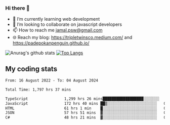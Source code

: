 ### Hi there 👋

<!--
**padepokanpenguin/padepokanpenguin** is a ✨ _special_ ✨ repository because its `README.md` (this file) appears on your GitHub profile.
-->

- 🌱 I’m currently learning  web development
- 👯 I’m looking to collaborate on javascript developers
- 📫 How to reach me jamal.psw@gmail.com
- 🌐 Reach my blog:
   https://tripletwinsco.medium.com/ and
   https://padepokanpenguin.github.io/

![Anurag's github stats](https://github-readme-stats.vercel.app/api?username=padepokanpenguin&count_private=true&disable_animations=false&show_icons=true&theme=default)
[![Top Langs](https://github-readme-stats.vercel.app/api/top-langs/?username=padepokanpenguin&theme=default&layout=compact)](https://github.com/padepokanpenguin)

## My coding stats

<!--START_SECTION:waka-->

```txt
From: 16 August 2022 - To: 04 August 2024

Total Time: 1,797 hrs 37 mins

TypeScript                1,299 hrs 26 mins██████████████████░░░░░░░   72.29 %
JavaScript                172 hrs 40 mins ██▒░░░░░░░░░░░░░░░░░░░░░░   09.61 %
HTML                      61 hrs 1 min    █░░░░░░░░░░░░░░░░░░░░░░░░   03.40 %
JSON                      57 hrs 51 mins  ▓░░░░░░░░░░░░░░░░░░░░░░░░   03.22 %
C#                        48 hrs 21 mins  ▓░░░░░░░░░░░░░░░░░░░░░░░░   02.69 %
```

<!--END_SECTION:waka-->


